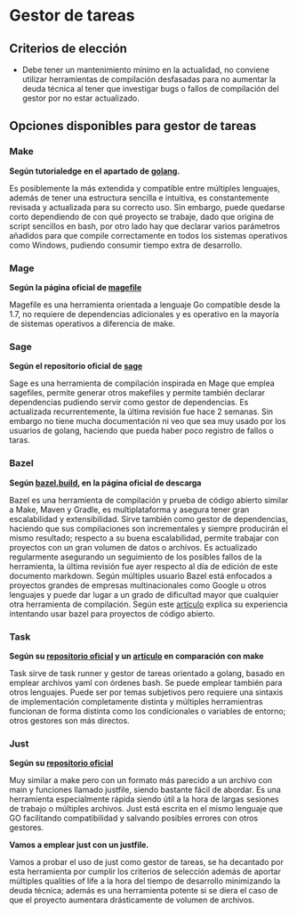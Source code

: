 # Gestor de tareas

## Criterios de elección
- Debe tener un mantenimiento mínimo en la actualidad, no conviene utilizar herramientas de compilación desfasadas para no aumentar 
la deuda técnica al tener que investigar bugs o fallos de compilación del gestor por no estar actualizado.
## Opciones disponibles para gestor de tareas

### Make
**Según tutorialedge en el apartado de [golang](https://tutorialedge.net/golang/makefiles-for-go-developers/).**

Es posiblemente la más extendida y compatible entre múltiples lenguajes, además de tener una estructura sencilla e intuitiva, 
es constantemente revisada y actualizada para su correcto uso. 
Sin embargo, puede quedarse corto dependiendo de con qué proyecto se trabaje, dado que origina de script sencillos en bash, 
por otro lado hay que declarar varios parámetros añadidos para que compile correctamente en todos los sistemas operativos como Windows, pudiendo consumir tiempo extra de desarrollo.

### Mage
**Según la página oficial de [magefile](https://magefile.org/)**

Magefile es una herramienta orientada a lenguaje Go compatible desde la 1.7, no requiere de dependencias adicionales y es operativo en la mayoría de sistemas operativos a diferencia de make.

### Sage
**Según el repositorio oficial de [sage](https://github.com/einride/sage)**

Sage es una herramienta de compilación inspirada en Mage que emplea sagefiles, permite generar otros makefiles y permite también 
declarar dependencias pudiendo servir como gestor de dependencias. Es actualizada recurrentemente, la última revisión fue hace 2 semanas.
Sin embargo no tiene mucha documentación ni veo que sea muy usado por los usuarios de golang, haciendo que pueda haber poco registro de fallos o taras.

### Bazel
**Según [bazel.build](https://bazel.build/start/go?hl=es-419), en la página oficial de descarga**

Bazel es una herramienta de compilación y prueba de código abierto similar a Make, Maven y Gradle, es multiplataforma y asegura tener gran escalabilidad y extensibilidad.
Sirve también como gestor de dependencias, haciendo que sus compilaciones son incrementales y siempre producirán el mismo resultado; respecto a su buena escalabilidad, permite trabajar con proyectos con un gran volumen de datos o archivos.
Es actualizado regularmente asegurando un seguimiento de los posibles fallos de la herramienta, la última revisión fue ayer respecto al día de edición de este documento markdown. 
Según múltiples usuario Bazel está enfocados a proyectos grandes de empresas multinacionales como Google u otros lenguajes y puede dar lugar 
a un grado de dificultad mayor que cualquier otra herramienta de compilación. Según este [artículo](https://medium.com/windmill-engineering/bazel-is-the-worst-build-system-except-for-all-the-others-b369396a9e26) explica su experiencia intentando usar bazel para proyectos de código abierto.

### Task
**Según su [repositorio oficial](https://github.com/go-task/task) y un [artículo](https://tsh.io/blog/taskfile-or-gnu-make-for-automation/) en comparación con make**

Task sirve de task runner y gestor de tareas orientado a golang, basado en emplear archivos yaml con órdenes bash. Se puede emplear también
para otros lenguajes. Puede ser por temas subjetivos pero requiere una sintaxis de implementación completamente distinta y 
múltiples herramientras funcionan de forma distinta como los condicionales o variables de entorno; otros gestores son más directos.

### Just
**Según su [repositorio oficial](https://github.com/casey/just)**

Muy similar a make pero con un formato más parecido a un archivo con main y funciones llamado justfile, 
siendo bastante fácil de abordar. Es una herramienta especialmente rápida siendo útil a la hora de largas sesiones de trabajo o múltiples archivos. Just está escrita en el mismo lenguaje que GO facilitando compatibilidad y salvando posibles errores con otros gestores.


**Vamos a emplear just con un justfile.**

Vamos a probar el uso de just como gestor de tareas, se ha decantado por esta herramienta por cumplir los criterios de selección
además de aportar múltiples qualities of life a la hora del tiempo de desarrollo minimizando la deuda técnica; además es una 
herramienta potente si se diera el caso de que el proyecto aumentara drásticamente de volumen de archivos.
